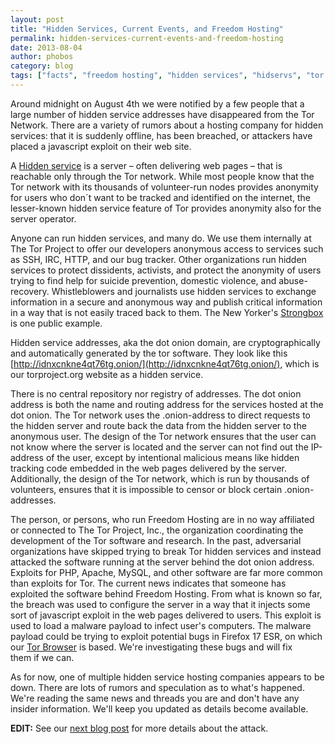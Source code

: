 ```yaml
---
layout: post
title: "Hidden Services, Current Events, and Freedom Hosting"
permalink: hidden-services-current-events-and-freedom-hosting
date: 2013-08-04
author: phobos
category: blog
tags: ["facts", "freedom hosting", "hidden services", "hidservs", "tor network"]
---
```


Around midnight on August 4th we were notified by a few people that a large number of hidden service addresses have disappeared from the Tor Network. There are a variety of rumors about a hosting company for hidden services: that it is suddenly offline, has been breached, or attackers have placed a javascript exploit on their web site.

A [Hidden service](https://www.torproject.org/docs/hidden-services.html.en) is a server – often delivering web pages – that is reachable only through the Tor network. While most people know that the Tor network with its thousands of volunteer-run nodes provides anonymity for users who don´t want to be tracked and identified on the internet, the lesser-known hidden service feature of Tor provides anonymity also for the server operator.

Anyone can run hidden services, and many do. We use them internally at The Tor Project to offer our developers anonymous access to services such as SSH, IRC, HTTP, and our bug tracker. Other organizations run hidden services to protect dissidents, activists, and protect the anonymity of users trying to find help for suicide prevention, domestic violence, and abuse-recovery. Whistleblowers and journalists use hidden services to exchange information in a secure and anonymous way and publish critical information in a way that is not easily traced back to them. The New Yorker's [Strongbox](http://www.newyorker.com/strongbox/) is one public example.

Hidden service addresses, aka the dot onion domain, are cryptographically and automatically generated by the tor software. They look like this [http://idnxcnkne4qt76tg.onion/](http://idnxcnkne4qt76tg.onion/), which is our torproject.org website as a hidden service.

There is no central repository nor registry of addresses. The dot onion address is both the name and routing address for the services hosted at the dot onion. The Tor network uses the .onion-address to direct requests to the hidden server and route back the data from the hidden server to the anonymous user. The design of the Tor network ensures that the user can not know where the server is located and the server can not find out the IP-address of the user, except by intentional malicious means like hidden tracking code embedded in the web pages delivered by the server. Additionally, the design of the Tor network, which is run by thousands of volunteers, ensures that it is impossible to censor or block certain .onion-addresses.

The person, or persons, who run Freedom Hosting are in no way affiliated or connected to The Tor Project, Inc., the organization coordinating the development of the Tor software and research. In the past, adversarial organizations have skipped trying to break Tor hidden services and instead attacked the software running at the server behind the dot onion address. Exploits for PHP, Apache, MySQL, and other software are far more common than exploits for Tor. The current news indicates that someone has exploited the software behind Freedom Hosting. From what is known so far, the breach was used to configure the server in a way that it injects some sort of javascript exploit in the web pages delivered to users. This exploit is used to load a malware payload to infect user's computers. The malware payload could be trying to exploit potential bugs in Firefox 17 ESR, on which our [Tor Browser](https://www.torproject.org/projects/torbrowser) is based. We're investigating these bugs and will fix  
them if we can.

As for now, one of multiple hidden service hosting companies appears to be down. There are lots of rumors and speculation as to what's happened. We're reading the same news and threads you are and don't have any insider information. We'll keep you updated as details become available.

**EDIT:** See our [next blog post](https://blog.torproject.org/blog/tor-security-advisory-old-tor-browser-bundles-vulnerable) for more details about the attack.

